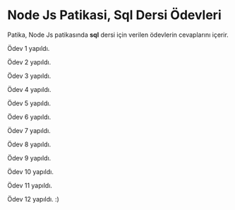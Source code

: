 # Node Js Patikasi, Sql Dersi Ödevleri

Patika, Node Js patikasında **sql** dersi için verilen ödevlerin cevaplarını içerir.

Ödev 1 yapıldı.

Ödev 2 yapıldı.

Ödev 3 yapıldı.

Ödev 4 yapıldı.

Ödev 5 yapıldı.

Ödev 6 yapıldı.

Ödev 7 yapıldı.

Ödev 8 yapıldı.

Ödev 9 yapıldı.

Ödev 10 yapıldı.

Ödev 11 yapıldı.

Ödev 12 yapıldı.
:)